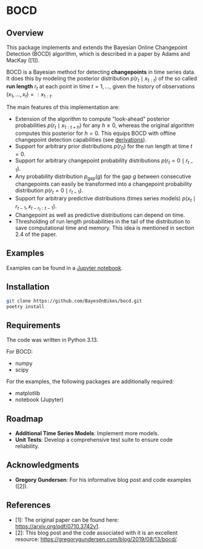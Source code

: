 # BOCD

## Overview

This package implements and extends the Bayesian Online Changepoint Detection (BOCD) algorithm, which is described in a paper by Adams and MacKay ([1]).

BOCD is a Bayesian method for detecting **changepoints** in time series data. It does this by modeling the posterior
distribution $p\left(r_{t}\mid x_{1:t}\right)$ of the so called **run length** $r_{t}$ at each point in time $t = 1, ...$, given the
history of observations $(x_{1},...,x_{t})=:x_{1:t}$.

The main features of this implementation are:

- Extension of the algorithm to compute "look-ahead" posterior probabilities $p\left(r_{t}\mid x_{1:t+h}\right)$ for any $h\geq0$,
  whereas the original algorithm computes this posterior for $h=0$.
  This equips BOCD with offline changepoint
  detection capabilities (see [derivations](docs/derivations.md)).
- Support for arbitrary prior distributions $p\left(r_{0}\right)$ for the run length at time $t=0$.
- Support for arbitrary changepoint probability distributions $p\left(r_{t}=0\mid r_{t-1}\right)$.
- Any probability distribution $p_{\mathrm{gap}}(g)$ for the gap $g$ between consecutive changepoints
  can easily be transformed into a changepoint probability distribution $p\left(r_{t}=0\mid r_{t-1}\right)$.
- Support for arbitrary predictive distributions (times series models) $p\left(x_{t}\mid r_{t-1},x_{t-r_{t}:t-1}\right)$.
- Changepoint as well as predictive distributions can depend on time.
- Thresholding of run length probabilities in the tail of the distribution to save computational time and memory.
  This idea is mentioned in section 2.4 of the paper.

## Examples

Examples can be found in a [Jupyter notebook](examples/Basics.ipynb).

## Installation

```bash
git clone https://github.com/BayesOnBikes/bocd.git
poetry install
```

## Requirements

The code was written in Python 3.13.

For BOCD:

- numpy
- scipy

For the examples, the following packages are additionally required:

- matplotlib
- notebook (Jupyter)

## Roadmap

- **Additional Time Series Models**: Implement more models.
- **Unit Tests**: Develop a comprehensive test suite to ensure code reliability.

## Acknowledgments

- **Gregory Gundersen**: For his informative blog post and code examples ([2]).

## References

- [1]: The original paper can be found here: https://arxiv.org/pdf/0710.3742v1.
- [2]: This blog post and the code associated with it is an excellent resource: https://gregorygundersen.com/blog/2019/08/13/bocd/.